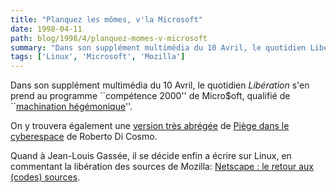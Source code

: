 ```yaml
---
title: "Planquez les mômes, v'la Microsoft"
date: 1998-04-11
path: blog/1998/4/planquez-momes-v-microsoft
summary: "Dans son supplément multimédia du 10 Avril, le quotidien Libération s'en prend au programme ``compétence 2000'' de Micro$oft, qualifié de ``machination hégémonique''."
tags: ['Linux', 'Microsoft', 'Mozilla']
---
```


<P>
Dans son supplément multimédia du 10 Avril, le quotidien <EM>Libération</EM>
s'en prend au programme ``compétence 2000'' de Micro$oft, qualifié de
``<A HREF="http://www.liberation.fr/multi/edito.html">machination
hégémonique</A>''.
</P>

<P>
On y trouvera également une <A HREF="http://www.liberation.fr/multi/tribunes.html">version très abrégée</A>
de <A HREF="http://www.mmedium.com/dossiers/piege/">Piège dans le cyberespace</A> de Roberto Di Cosmo.
</P>

<P>Quand à Jean-Louis Gassée, il se décide enfin a écrire sur Linux, en
commentant la libération des sources de Mozilla:
<A HREF="http://www.liberation.fr/chroniques/ga980410.html">Netscape : le retour aux (codes) sources</A>.
</P>


